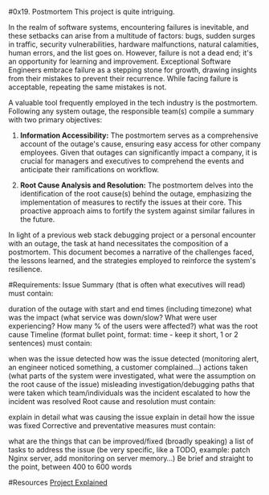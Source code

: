 #0x19. Postmortem
This project is quite intriguing.

In the realm of software systems, encountering failures is inevitable, and these setbacks can arise from a multitude of factors: bugs, sudden surges in traffic, security vulnerabilities, hardware malfunctions, natural calamities, human errors, and the list goes on. However, failure is not a dead end; it's an opportunity for learning and improvement. Exceptional Software Engineers embrace failure as a stepping stone for growth, drawing insights from their mistakes to prevent their recurrence. While facing failure is acceptable, repeating the same mistakes is not.

A valuable tool frequently employed in the tech industry is the postmortem. Following any system outage, the responsible team(s) compile a summary with two primary objectives:

1. **Information Accessibility:** The postmortem serves as a comprehensive account of the outage's cause, ensuring easy access for other company employees. Given that outages can significantly impact a company, it is crucial for managers and executives to comprehend the events and anticipate their ramifications on workflow.

2. **Root Cause Analysis and Resolution:** The postmortem delves into the identification of the root cause(s) behind the outage, emphasizing the implementation of measures to rectify the issues at their core. This proactive approach aims to fortify the system against similar failures in the future.

In light of a previous web stack debugging project or a personal encounter with an outage, the task at hand necessitates the composition of a postmortem. This document becomes a narrative of the challenges faced, the lessons learned, and the strategies employed to reinforce the system's resilience.

#Requirements:
Issue Summary (that is often what executives will read) must contain:

duration of the outage with start and end times (including timezone)
what was the impact (what service was down/slow? What were user experiencing? How many % of the users were affected?)
what was the root cause
Timeline (format bullet point, format: time - keep it short, 1 or 2 sentences) must contain:

when was the issue detected
how was the issue detected (monitoring alert, an engineer noticed something, a customer complained…)
actions taken (what parts of the system were investigated, what were the assumption on the root cause of the issue)
misleading investigation/debugging paths that were taken
which team/individuals was the incident escalated to
how the incident was resolved
Root cause and resolution must contain:

explain in detail what was causing the issue
explain in detail how the issue was fixed
Corrective and preventative measures must contain:

what are the things that can be improved/fixed (broadly speaking)
a list of tasks to address the issue (be very specific, like a TODO, example: patch Nginx server, add monitoring on server memory…)
Be brief and straight to the point, between 400 to 600 words

#Resources
[Project Explained](https://medium.com/@gdnwstom/postmortem-web-stack-outage-incident-8575745ccecc)
